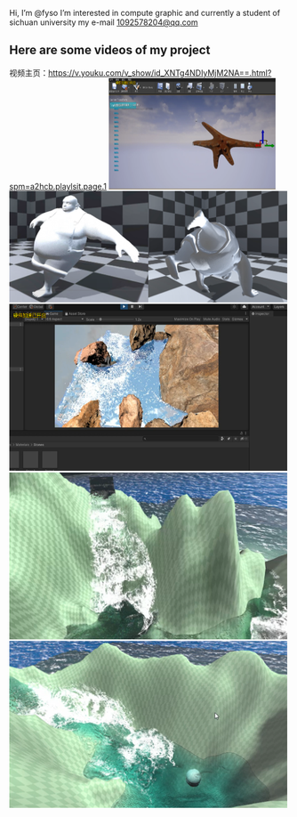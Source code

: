 Hi, I’m @fyso
I’m interested in compute graphic and currently a student of sichuan university
my e-mail 1092578204@qq.com
## Here are some videos of my project
视频主页：https://v.youku.com/v_show/id_XNTg4NDIyMjM2NA==.html?spm=a2hcb.playlsit.page.1
[<img src="https://github.com/fyso/fyso/blob/main/PBD%20Soft%20Body.png" width="300" height="200"/>](https://v.youku.com/v_show/id_XNTg4MzE3MDMwNA==.html)[<img src="https://github.com/fyso/fyso/blob/main/bone%20based%20Soft%20body.png" width="250" height="200"/>](https://v.youku.com/v_show/id_XNTg4NDIxOTE4MA==.html?spm=a2hbt.13141534.1_2.d_2&scm=20140719.manual.114461.video_XNTg4NDIxOTE4MA==)[<img src="https://github.com/fyso/fyso/blob/main/bone%20based%20Soft%20body-2.png" width="250" height="200"/>](https://v.youku.com/v_show/id_XNTg4NDIyMjM2NA==.html?spm=a2hbt.13141534.1_2.d_1&scm=20140719.manual.114461.video_XNTg4NDIyMjM2NA==)[<img src="https://github.com/fyso/fyso/blob/main/SPH%20Fluid.png" width="500" height="300"/>](https://v.youku.com/v_show/id_XNTg4MzE2NTU1Mg==.html?spm=a2hbt.13141534.1_2.d_0&scm=20140719.manual.114461.video_XNTg4MzE2NTU1Mg==)
[<img src="https://github.com/fyso/fyso/blob/main/Fluid-02.png" width="500" height="300"/>](https://v.youku.com/v_show/id_XNTg4MzE2NTQ4OA==.html?spm=a2hbt.13141534.1_2.d_4&scm=20140719.manual.114461.video_XNTg4MzE2NTQ4OA==)
[<img src="https://github.com/fyso/fyso/blob/main/Fluid-01.png" width="500" height="300"/>](https://v.youku.com/v_show/id_XNTg4MzE2NTQ2NA==.html?spm=a2hbt.13141534.1_2.d_3&scm=20140719.manual.114461.video_XNTg4MzE2NTQ2NA==)
<!---
fyso/fyso is a ✨ special ✨ repository because its `README.md` (this file) appears on your GitHub profile.
You can click the Preview link to take a look at your changes.
--->
